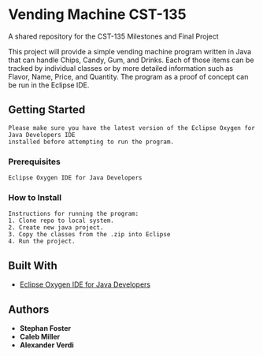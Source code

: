# Vending Machine CST-135
A shared repository for the CST-135 Milestones and Final Project

This project will provide a simple vending machine program written in Java that can handle Chips, Candy, Gum, and Drinks. Each of those items can be tracked by individual classes or by more detailed information such as Flavor, Name, Price, and Quantity. The program as a proof of concept can be run in the Eclipse IDE.

## Getting Started

```
Please make sure you have the latest version of the Eclipse Oxygen for Java Developers IDE 
installed before attempting to run the program.
```

### Prerequisites

```
Eclipse Oxygen IDE for Java Developers
```

### How to Install


```
Instructions for running the program:
1. Clone repo to local system.
2. Create new java project.
3. Copy the classes from the .zip into Eclipse
4. Run the project.
```


## Built With

* [Eclipse Oxygen IDE for Java Developers](https://eclipse.org/downloads/packages/eclipse-ide-java-developers/oxygenr)


## Authors

* **Stephan Foster**
* **Caleb Miller**
* **Alexander Verdi**
